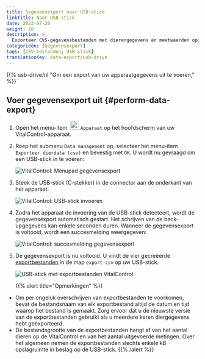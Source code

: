 ```yaml
---
title: Gegevensexport naar USB-stick
linkTitle: Naar USB-stick
date: 2023-07-20
weight: 10
description: >
  Exporteer CVS-gegevensbestanden met dierengegevens en meetwaarden opgeslagen op het VitalControl-apparaat naar een USB-stick.
categorieën: [Gegevensexport]
tags: [CSV-bestanden, USB-stick]
translationKey: data-export/usb-drive
---
```

{{% usb-drive/nl "Om een export van uw apparaatgegevens uit te voeren," %}}

## Voer gegevensexport uit {#perform-data-export}

1. Open het menu-item &nbsp;<img src="/icons/device.svg" width="23" align="bottom" alt="Apparaat" /> `Apparaat` op het hoofdscherm van uw VitalControl-apparaat.

2. Roep het submenu `Data management` op, selecteer het menu-item `Exporteer dierdata (csv)` en bevestig met `OK`. U wordt nu gevraagd om een USB-stick in te voeren:

   ![VitalControl: Menupad gegevensexport](../images/data-export.png "Roep gegevensexport op")

3. Steek de USB-stick (C-stekker) in de connector aan de onderkant van het apparaat.

   ![VitalControl: USB-stick invoeren](/images/firmware/update/plug-in-dual-usb-stick.svg "USB-stick invoeren")

4. Zodra het apparaat de invoering van de USB-stick detecteert, wordt de gegevensexport automatisch gestart. Het schrijven van de back-upgegevens kan enkele seconden duren. Wanneer de gegevensexport is voltooid, wordt een succesmelding weergegeven:

   ![VitalControl: succesmelding gegevensexport](../images/success-data-export.png "Succes gegevensexport")

5. De gegevensexport is nu voltooid. U vindt de vier gecreëerde [exportbestanden](../export-bestanden/) in de map `export-csv` op uw USB-stick.

   ![USB-stick met exportbestanden VitalControl](../images/export-files.png "Exportbestanden op USB-stick")

   {{% alert title="Opmerkingen" %}}
  - Om per ongeluk overschrijven van exportbestanden te voorkomen, bevat de bestandsnaam van elk exportbestand altijd de datum en tijd waarop het bestand is gemaakt. Zorg ervoor dat u de nieuwste versie van de exportbestanden gebruikt als u meerdere keren diergegevens hebt geëxporteerd.
  - De bestandsgrootte van de exportbestanden hangt af van het aantal dieren op de VitalControl en van het aantal uitgevoerde metingen. Over het algemeen nemen de exportbestanden slechts enkele kB opslagruimte in beslag op de USB-stick.
   {{% /alert %}}
